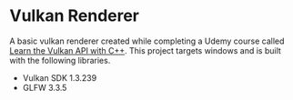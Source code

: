 # Vulkan Renderer
A basic vulkan renderer created while completing a Udemy course called [Learn the Vulkan API with C++](https://www.udemy.com/course/learn-the-vulkan-api-with-cpp/). This project targets windows and is built with the following libraries.
- Vulkan SDK 1.3.239
- GLFW 3.3.5

